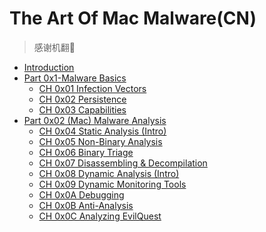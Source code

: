 # The Art Of Mac Malware(CN)
> 感谢机翻🤪

- [Introduction](./Introduction.pdf)
- [Part 0x1-Malware Basics](./Part%200x1-Malware%20Basics.pdf)
    - [CH 0x01 Infection Vectors](./CH%200x01%20Infection%20Vectors.pdf)
    - [CH 0x02 Persistence](./CH%200x02%20Persistence.pdf)
    - [CH 0x03 Capabilities](./CH%200x03%20Capabilities.pdf)
- [Part 0x02 (Mac) Malware Analysis](./Part%200x02%20(Mac)%20Malware%20Analysis.pdf)
    - [CH 0x04 Static Analysis (Intro)](./CH%200x04%20Static%20Analysis%20(Intro).pdf)
    - [CH 0x05 Non-Binary Analysis](./CH%200x05%20Non-Binary%20Analysis.pdf)
    - [CH 0x06 Binary Triage](./CH%200x06%20Binary%20Triage.pdf)
    - [CH 0x07 Disassembling & Decompilation](./CH%200x07%20Disassembling%20&%20Decompilation.pdf)
    - [CH 0x08 Dynamic Analysis (Intro)](./CH%200x08%20Dynamic%20Analysis%20(Intro).pdf)
    - [CH 0x09 Dynamic Monitoring Tools](./CH%200x09%20Dynamic%20Monitoring%20Tools.pdf)
    - [CH 0x0A Debugging](./CH%200x0A%20Debugging.pdf)
    - [CH 0x0B Anti-Analysis](./CH%200x0B%20Anti-Analysis.pdf)
    - [CH 0x0C Analyzing EvilQuest](./CH%200x0C%20Analyzing%20EvilQuest.pdf)